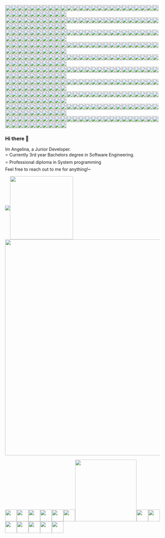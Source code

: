 <!-- NICKNAME PANEL START-->
<img src="https://img.shields.io/badge/%20-%20-lightgrey?style=flat&logo=angular&logoColor=lightgrey" width="20vw"><img src="https://img.shields.io/badge/%20-%20-lightgrey?style=flat&logo=angular&logoColor=lightgrey" width="20vw"><img src="https://img.shields.io/badge/%20-%20-lightgrey?style=flat&logo=angular&logoColor=lightgrey" width="20vw"><img src="https://img.shields.io/badge/%20-%20-lightgrey?style=flat&logo=angular&logoColor=lightgrey" width="20vw"><img src="https://img.shields.io/badge/%20-%20-lightgrey?style=flat&logo=angular&logoColor=lightgrey" width="20vw"><img src="https://img.shields.io/badge/%20-%20-lightgrey?style=flat&logo=angular&logoColor=lightgrey" width="20vw"><img src="https://img.shields.io/badge/%20-%20-lightgrey?style=flat&logo=angular&logoColor=lightgrey" width="20vw"><img src="https://img.shields.io/badge/%20-%20-lightgrey?style=flat&logo=angular&logoColor=lightgrey" width="20vw"><img src="https://img.shields.io/badge/%20-%20-lightgrey?style=flat&logo=angular&logoColor=lightgrey" width="20vw"><img src="https://img.shields.io/badge/%20-%20-lightgrey?style=flat&logo=angular&logoColor=lightgrey" width="20vw"><img src="https://img.shields.io/badge/%20-%20-lightgrey?style=flat&logo=angular&logoColor=lightgrey" width="20vw"><img src="https://img.shields.io/badge/%20-%20-lightgrey?style=flat&logo=angular&logoColor=lightgrey" width="20vw"><img src="https://img.shields.io/badge/%20-%20-lightgrey?style=flat&logo=angular&logoColor=lightgrey" width="20vw"><img src="https://img.shields.io/badge/%20-%20-lightgrey?style=flat&logo=angular&logoColor=lightgrey" width="20vw"><img src="https://img.shields.io/badge/%20-%20-lightgrey?style=flat&logo=angular&logoColor=lightgrey" width="20vw"><img src="https://img.shields.io/badge/%20-%20-lightgrey?style=flat&logo=angular&logoColor=lightgrey" width="20vw"><img src="https://img.shields.io/badge/%20-%20-lightgrey?style=flat&logo=angular&logoColor=lightgrey" width="20vw"><img src="https://img.shields.io/badge/%20-%20-lightgrey?style=flat&logo=angular&logoColor=lightgrey" width="20vw"><img src="https://img.shields.io/badge/%20-%20-lightgrey?style=flat&logo=angular&logoColor=lightgrey" width="20vw"><img src="https://img.shields.io/badge/%20-%20-lightgrey?style=flat&logo=angular&logoColor=lightgrey" width="20vw"><img src="https://img.shields.io/badge/%20-%20-lightgrey?style=flat&logo=angular&logoColor=lightgrey" width="20vw"><img src="https://img.shields.io/badge/%20-%20-lightgrey?style=flat&logo=angular&logoColor=lightgrey" width="20vw"><img src="https://img.shields.io/badge/%20-%20-lightgrey?style=flat&logo=angular&logoColor=lightgrey" width="20vw"><img src="https://img.shields.io/badge/%20-%20-lightgrey?style=flat&logo=angular&logoColor=lightgrey" width="20vw"><img src="https://img.shields.io/badge/%20-%20-lightgrey?style=flat&logo=angular&logoColor=lightgrey" width="20vw"><img src="https://img.shields.io/badge/%20-%20-lightgrey?style=flat&logo=angular&logoColor=lightgrey" width="20vw"><img src="https://img.shields.io/badge/%20-%20-lightgrey?style=flat&logo=angular&logoColor=lightgrey" width="20vw"><img src="https://img.shields.io/badge/%20-%20-lightgrey?style=flat&logo=angular&logoColor=lightgrey" width="20vw"><img src="https://img.shields.io/badge/%20-%20-lightgrey?style=flat&logo=angular&logoColor=lightgrey" width="20vw"><img src="https://img.shields.io/badge/%20-%20-lightgrey?style=flat&logo=angular&logoColor=lightgrey" width="20vw"><img src="https://img.shields.io/badge/%20-%20-lightgrey?style=flat&logo=angular&logoColor=lightgrey" width="20vw"><img src="https://img.shields.io/badge/%20-%20-lightgrey?style=flat&logo=angular&logoColor=lightgrey" width="20vw"><img src="https://img.shields.io/badge/%20-%20-lightgrey?style=flat&logo=angular&logoColor=lightgrey" width="20vw"><img src="https://img.shields.io/badge/%20-%20-lightgrey?style=flat&logo=angular&logoColor=lightgrey" width="20vw"><img src="https://img.shields.io/badge/%20-%20-lightgrey?style=flat&logo=angular&logoColor=lightgrey" width="20vw"><br/> 
<img src="https://img.shields.io/badge/%20-%20-lightgrey?style=flat&logo=angular&logoColor=lightgrey" width="20vw"><img src="https://img.shields.io/badge/%20-%20-lightgrey?style=flat&logo=angular&logoColor=lightgrey" width="20vw"><img src="https://img.shields.io/badge/%20-%20-lightgrey?style=flat&logo=angular&logoColor=lightgrey" width="20vw"><img src="https://img.shields.io/badge/%20-%20-lightgrey?style=flat&logo=angular&logoColor=lightgrey" width="20vw"><img src="https://img.shields.io/badge/%20-%20-lightgrey?style=flat&logo=angular&logoColor=lightgrey" width="20vw"><img src="https://img.shields.io/badge/%20-%20-lightgrey?style=flat&logo=angular&logoColor=lightgrey" width="20vw"><img src="https://img.shields.io/badge/%20-%20-lightgrey?style=flat&logo=angular&logoColor=lightgrey" width="20vw"><img src="https://img.shields.io/badge/%20-%20-lightgrey?style=flat&logo=angular&logoColor=lightgrey" width="20vw"><img src="https://img.shields.io/badge/%20-%20-lightgrey?style=flat&logo=angular&logoColor=lightgrey" width="20vw"><img src="https://img.shields.io/badge/%20-%20-lightgrey?style=flat&logo=angular&logoColor=lightgrey" width="20vw"><img src="https://img.shields.io/badge/%20-%20-lightgrey?style=flat&logo=angular&logoColor=lightgrey" width="20vw"><img src="https://img.shields.io/badge/%20-%20-lightgrey?style=flat&logo=angular&logoColor=lightgrey" width="20vw"><img src="https://img.shields.io/badge/%20-%20-lightgrey?style=flat&logo=angular&logoColor=lightgrey" width="20vw"><img src="https://img.shields.io/badge/%20-%20-lightgrey?style=flat&logo=angular&logoColor=lightgrey" width="20vw"><img src="https://img.shields.io/badge/%20-%20-lightgrey?style=flat&logo=angular&logoColor=lightgrey" width="20vw"><img src="https://img.shields.io/badge/%20-%20-lightgrey?style=flat&logo=angular&logoColor=lightgrey" width="20vw"><img src="https://img.shields.io/badge/%20-%20-lightgrey?style=flat&logo=angular&logoColor=lightgrey" width="20vw"><img src="https://img.shields.io/badge/%20-%20-lightgrey?style=flat&logo=angular&logoColor=lightgrey" width="20vw"><img src="https://img.shields.io/badge/%20-%20-ff69b4?style=flat&logo=angular&logoColor=ff69b4" width="20vw"><img src="https://img.shields.io/badge/%20-%20-lightgrey?style=flat&logo=angular&logoColor=lightgrey" width="20vw"><img src="https://img.shields.io/badge/%20-%20-ff69b4?style=flat&logo=angular&logoColor=ff69b4" width="20vw"><img src="https://img.shields.io/badge/%20-%20-lightgrey?style=flat&logo=angular&logoColor=lightgrey" width="20vw"><img src="https://img.shields.io/badge/%20-%20-lightgrey?style=flat&logo=angular&logoColor=lightgrey" width="20vw"><img src="https://img.shields.io/badge/%20-%20-lightgrey?style=flat&logo=angular&logoColor=lightgrey" width="20vw"><img src="https://img.shields.io/badge/%20-%20-lightgrey?style=flat&logo=angular&logoColor=lightgrey" width="20vw"><img src="https://img.shields.io/badge/%20-%20-lightgrey?style=flat&logo=angular&logoColor=lightgrey" width="20vw"><img src="https://img.shields.io/badge/%20-%20-lightgrey?style=flat&logo=angular&logoColor=lightgrey" width="20vw"><img src="https://img.shields.io/badge/%20-%20-lightgrey?style=flat&logo=angular&logoColor=lightgrey" width="20vw"><img src="https://img.shields.io/badge/%20-%20-lightgrey?style=flat&logo=angular&logoColor=lightgrey" width="20vw"><img src="https://img.shields.io/badge/%20-%20-lightgrey?style=flat&logo=angular&logoColor=lightgrey" width="20vw"><img src="https://img.shields.io/badge/%20-%20-lightgrey?style=flat&logo=angular&logoColor=lightgrey" width="20vw"><img src="https://img.shields.io/badge/%20-%20-lightgrey?style=flat&logo=angular&logoColor=lightgrey" width="20vw"><img src="https://img.shields.io/badge/%20-%20-lightgrey?style=flat&logo=angular&logoColor=lightgrey" width="20vw"><img src="https://img.shields.io/badge/%20-%20-lightgrey?style=flat&logo=angular&logoColor=lightgrey" width="20vw"><img src="https://img.shields.io/badge/%20-%20-lightgrey?style=flat&logo=angular&logoColor=lightgrey" width="20vw"><br/> 
<img src="https://img.shields.io/badge/%20-%20-lightgrey?style=flat&logo=angular&logoColor=lightgrey" width="20vw"><img src="https://img.shields.io/badge/%20-%20-lightgrey?style=flat&logo=angular&logoColor=lightgrey" width="20vw"><img src="https://img.shields.io/badge/%20-%20-ff69b4?style=flat&logo=angular&logoColor=ff69b4" width="20vw"><img src="https://img.shields.io/badge/%20-%20-ff69b4?style=flat&logo=angular&logoColor=ff69b4" width="20vw"><img src="https://img.shields.io/badge/%20-%20-lightgrey?style=flat&logo=angular&logoColor=lightgrey" width="20vw"><img src="https://img.shields.io/badge/%20-%20-lightgrey?style=flat&logo=angular&logoColor=lightgrey" width="20vw"><img src="https://img.shields.io/badge/%20-%20-ff69b4?style=flat&logo=angular&logoColor=ff69b4" width="20vw"><img src="https://img.shields.io/badge/%20-%20-ff69b4?style=flat&logo=angular&logoColor=ff69b4" width="20vw"><img src="https://img.shields.io/badge/%20-%20-ff69b4?style=flat&logo=angular&logoColor=ff69b4" width="20vw"><img src="https://img.shields.io/badge/%20-%20-lightgrey?style=flat&logo=angular&logoColor=lightgrey" width="20vw"><img src="https://img.shields.io/badge/%20-%20-ff69b4?style=flat&logo=angular&logoColor=ff69b4" width="20vw"><img src="https://img.shields.io/badge/%20-%20-ff69b4?style=flat&logo=angular&logoColor=ff69b4" width="20vw"><img src="https://img.shields.io/badge/%20-%20-ff69b4?style=flat&logo=angular&logoColor=ff69b4" width="20vw"><img src="https://img.shields.io/badge/%20-%20-lightgrey?style=flat&logo=angular&logoColor=lightgrey" width="20vw"><img src="https://img.shields.io/badge/%20-%20-ff69b4?style=flat&logo=angular&logoColor=ff69b4" width="20vw"><img src="https://img.shields.io/badge/%20-%20-ff69b4?style=flat&logo=angular&logoColor=ff69b4" width="20vw"><img src="https://img.shields.io/badge/%20-%20-ff69b4?style=flat&logo=angular&logoColor=ff69b4" width="20vw"><img src="https://img.shields.io/badge/%20-%20-lightgrey?style=flat&logo=angular&logoColor=lightgrey" width="20vw"><img src="https://img.shields.io/badge/%20-%20-ff69b4?style=flat&logo=angular&logoColor=ff69b4" width="20vw"><img src="https://img.shields.io/badge/%20-%20-lightgrey?style=flat&logo=angular&logoColor=lightgrey" width="20vw"><img src="https://img.shields.io/badge/%20-%20-lightgrey?style=flat&logo=angular&logoColor=lightgrey" width="20vw"><img src="https://img.shields.io/badge/%20-%20-lightgrey?style=flat&logo=angular&logoColor=lightgrey" width="20vw"><img src="https://img.shields.io/badge/%20-%20-ff69b4?style=flat&logo=angular&logoColor=ff69b4" width="20vw"><img src="https://img.shields.io/badge/%20-%20-ff69b4?style=flat&logo=angular&logoColor=ff69b4" width="20vw"><img src="https://img.shields.io/badge/%20-%20-ff69b4?style=flat&logo=angular&logoColor=ff69b4" width="20vw"><img src="https://img.shields.io/badge/%20-%20-lightgrey?style=flat&logo=angular&logoColor=lightgrey" width="20vw"><img src="https://img.shields.io/badge/%20-%20-lightgrey?style=flat&logo=angular&logoColor=lightgrey" width="20vw"><img src="https://img.shields.io/badge/%20-%20-ff69b4?style=flat&logo=angular&logoColor=ff69b4" width="20vw"><img src="https://img.shields.io/badge/%20-%20-ff69b4?style=flat&logo=angular&logoColor=ff69b4" width="20vw"><img src="https://img.shields.io/badge/%20-%20-lightgrey?style=flat&logo=angular&logoColor=lightgrey" width="20vw"><img src="https://img.shields.io/badge/%20-%20-lightgrey?style=flat&logo=angular&logoColor=lightgrey" width="20vw"><img src="https://img.shields.io/badge/%20-%20-ff69b4?style=flat&logo=angular&logoColor=ff69b4" width="20vw"><img src="https://img.shields.io/badge/%20-%20-ff69b4?style=flat&logo=angular&logoColor=ff69b4" width="20vw"><img src="https://img.shields.io/badge/%20-%20-ff69b4?style=flat&logo=angular&logoColor=ff69b4" width="20vw"><img src="https://img.shields.io/badge/%20-%20-lightgrey?style=flat&logo=angular&logoColor=lightgrey" width="20vw"><!-- newline --><br/> 
<img src="https://img.shields.io/badge/%20-%20-lightgrey?style=flat&logo=angular&logoColor=lightgrey" width="20vw"><img src="https://img.shields.io/badge/%20-%20-ff69b4?style=flat&logo=angular&logoColor=ff69b4" width="20vw"><img src="https://img.shields.io/badge/%20-%20-lightgrey?style=flat&logo=angular&logoColor=lightgrey" width="20vw"><img src="https://img.shields.io/badge/%20-%20-ff69b4?style=flat&logo=angular&logoColor=ff69b4" width="20vw"><img src="https://img.shields.io/badge/%20-%20-lightgrey?style=flat&logo=angular&logoColor=lightgrey" width="20vw"><img src="https://img.shields.io/badge/%20-%20-lightgrey?style=flat&logo=angular&logoColor=lightgrey" width="20vw"><img src="https://img.shields.io/badge/%20-%20-ff69b4?style=flat&logo=angular&logoColor=ff69b4" width="20vw"><img src="https://img.shields.io/badge/%20-%20-lightgrey?style=flat&logo=angular&logoColor=lightgrey" width="20vw"><img src="https://img.shields.io/badge/%20-%20-ff69b4?style=flat&logo=angular&logoColor=ff69b4" width="20vw"><img src="https://img.shields.io/badge/%20-%20-lightgrey?style=flat&logo=angular&logoColor=lightgrey" width="20vw"><img src="https://img.shields.io/badge/%20-%20-ff69b4?style=flat&logo=angular&logoColor=ff69b4" width="20vw"><img src="https://img.shields.io/badge/%20-%20-lightgrey?style=flat&logo=angular&logoColor=lightgrey" width="20vw"><img src="https://img.shields.io/badge/%20-%20-ff69b4?style=flat&logo=angular&logoColor=ff69b4" width="20vw"><img src="https://img.shields.io/badge/%20-%20-lightgrey?style=flat&logo=angular&logoColor=lightgrey" width="20vw"><img src="https://img.shields.io/badge/%20-%20-ff69b4?style=flat&logo=angular&logoColor=ff69b4" width="20vw"><img src="https://img.shields.io/badge/%20-%20-lightgrey?style=flat&logo=angular&logoColor=lightgrey" width="20vw"><img src="https://img.shields.io/badge/%20-%20-ff69b4?style=flat&logo=angular&logoColor=ff69b4" width="20vw"><img src="https://img.shields.io/badge/%20-%20-lightgrey?style=flat&logo=angular&logoColor=lightgrey" width="20vw"><img src="https://img.shields.io/badge/%20-%20-ff69b4?style=flat&logo=angular&logoColor=ff69b4" width="20vw"><img src="https://img.shields.io/badge/%20-%20-lightgrey?style=flat&logo=angular&logoColor=lightgrey" width="20vw"><img src="https://img.shields.io/badge/%20-%20-ff69b4?style=flat&logo=angular&logoColor=ff69b4" width="20vw"><img src="https://img.shields.io/badge/%20-%20-lightgrey?style=flat&logo=angular&logoColor=lightgrey" width="20vw"><img src="https://img.shields.io/badge/%20-%20-ff69b4?style=flat&logo=angular&logoColor=ff69b4" width="20vw"><img src="https://img.shields.io/badge/%20-%20-lightgrey?style=flat&logo=angular&logoColor=lightgrey" width="20vw"><img src="https://img.shields.io/badge/%20-%20-ff69b4?style=flat&logo=angular&logoColor=ff69b4" width="20vw"><img src="https://img.shields.io/badge/%20-%20-lightgrey?style=flat&logo=angular&logoColor=lightgrey" width="20vw"><img src="https://img.shields.io/badge/%20-%20-ff69b4?style=flat&logo=angular&logoColor=ff69b4" width="20vw"><img src="https://img.shields.io/badge/%20-%20-lightgrey?style=flat&logo=angular&logoColor=lightgrey" width="20vw"><img src="https://img.shields.io/badge/%20-%20-ff69b4?style=flat&logo=angular&logoColor=ff69b4" width="20vw"><img src="https://img.shields.io/badge/%20-%20-lightgrey?style=flat&logo=angular&logoColor=lightgrey" width="20vw"><img src="https://img.shields.io/badge/%20-%20-lightgrey?style=flat&logo=angular&logoColor=lightgrey" width="20vw"><img src="https://img.shields.io/badge/%20-%20-ff69b4?style=flat&logo=angular&logoColor=ff69b4" width="20vw"><img src="https://img.shields.io/badge/%20-%20-lightgrey?style=flat&logo=angular&logoColor=lightgrey" width="20vw"><img src="https://img.shields.io/badge/%20-%20-ff69b4?style=flat&logo=angular&logoColor=ff69b4" width="20vw"><img src="https://img.shields.io/badge/%20-%20-lightgrey?style=flat&logo=angular&logoColor=lightgrey" width="20vw"><!-- newline --><br/> 
<img src="https://img.shields.io/badge/%20-%20-lightgrey?style=flat&logo=angular&logoColor=lightgrey" width="20vw"><img src="https://img.shields.io/badge/%20-%20-ff69b4?style=flat&logo=angular&logoColor=ff69b4" width="20vw"><img src="https://img.shields.io/badge/%20-%20-lightgrey?style=flat&logo=angular&logoColor=lightgrey" width="20vw"><img src="https://img.shields.io/badge/%20-%20-ff69b4?style=flat&logo=angular&logoColor=ff69b4" width="20vw"><img src="https://img.shields.io/badge/%20-%20-lightgrey?style=flat&logo=angular&logoColor=lightgrey" width="20vw"><img src="https://img.shields.io/badge/%20-%20-lightgrey?style=flat&logo=angular&logoColor=lightgrey" width="20vw"><img src="https://img.shields.io/badge/%20-%20-ff69b4?style=flat&logo=angular&logoColor=ff69b4" width="20vw"><img src="https://img.shields.io/badge/%20-%20-lightgrey?style=flat&logo=angular&logoColor=lightgrey" width="20vw"><img src="https://img.shields.io/badge/%20-%20-ff69b4?style=flat&logo=angular&logoColor=ff69b4" width="20vw"><img src="https://img.shields.io/badge/%20-%20-lightgrey?style=flat&logo=angular&logoColor=lightgrey" width="20vw"><img src="https://img.shields.io/badge/%20-%20-ff69b4?style=flat&logo=angular&logoColor=ff69b4" width="20vw"><img src="https://img.shields.io/badge/%20-%20-lightgrey?style=flat&logo=angular&logoColor=lightgrey" width="20vw"><img src="https://img.shields.io/badge/%20-%20-ff69b4?style=flat&logo=angular&logoColor=ff69b4" width="20vw"><img src="https://img.shields.io/badge/%20-%20-lightgrey?style=flat&logo=angular&logoColor=lightgrey" width="20vw"><img src="https://img.shields.io/badge/%20-%20-ff69b4?style=flat&logo=angular&logoColor=ff69b4" width="20vw"><img src="https://img.shields.io/badge/%20-%20-ff69b4?style=flat&logo=angular&logoColor=ff69b4" width="20vw"><img src="https://img.shields.io/badge/%20-%20-ff69b4?style=flat&logo=angular&logoColor=ff69b4" width="20vw"><img src="https://img.shields.io/badge/%20-%20-lightgrey?style=flat&logo=angular&logoColor=lightgrey" width="20vw"><img src="https://img.shields.io/badge/%20-%20-ff69b4?style=flat&logo=angular&logoColor=ff69b4" width="20vw"><img src="https://img.shields.io/badge/%20-%20-lightgrey?style=flat&logo=angular&logoColor=lightgrey" width="20vw"><img src="https://img.shields.io/badge/%20-%20-ff69b4?style=flat&logo=angular&logoColor=ff69b4" width="20vw"><img src="https://img.shields.io/badge/%20-%20-lightgrey?style=flat&logo=angular&logoColor=lightgrey" width="20vw"><img src="https://img.shields.io/badge/%20-%20-ff69b4?style=flat&logo=angular&logoColor=ff69b4" width="20vw"><img src="https://img.shields.io/badge/%20-%20-lightgrey?style=flat&logo=angular&logoColor=lightgrey" width="20vw"><img src="https://img.shields.io/badge/%20-%20-ff69b4?style=flat&logo=angular&logoColor=ff69b4" width="20vw"><img src="https://img.shields.io/badge/%20-%20-lightgrey?style=flat&logo=angular&logoColor=lightgrey" width="20vw"><img src="https://img.shields.io/badge/%20-%20-ff69b4?style=flat&logo=angular&logoColor=ff69b4" width="20vw"><img src="https://img.shields.io/badge/%20-%20-lightgrey?style=flat&logo=angular&logoColor=lightgrey" width="20vw"><img src="https://img.shields.io/badge/%20-%20-ff69b4?style=flat&logo=angular&logoColor=ff69b4" width="20vw"><img src="https://img.shields.io/badge/%20-%20-lightgrey?style=flat&logo=angular&logoColor=lightgrey" width="20vw"><img src="https://img.shields.io/badge/%20-%20-lightgrey?style=flat&logo=angular&logoColor=lightgrey" width="20vw"><img src="https://img.shields.io/badge/%20-%20-ff69b4?style=flat&logo=angular&logoColor=ff69b4" width="20vw"><img src="https://img.shields.io/badge/%20-%20-lightgrey?style=flat&logo=angular&logoColor=lightgrey" width="20vw"><img src="https://img.shields.io/badge/%20-%20-ff69b4?style=flat&logo=angular&logoColor=ff69b4" width="20vw"><img src="https://img.shields.io/badge/%20-%20-lightgrey?style=flat&logo=angular&logoColor=lightgrey" width="20vw"><!-- newline --><br/> 
<img src="https://img.shields.io/badge/%20-%20-lightgrey?style=flat&logo=angular&logoColor=lightgrey" width="20vw"><img src="https://img.shields.io/badge/%20-%20-ff69b4?style=flat&logo=angular&logoColor=ff69b4" width="20vw"><img src="https://img.shields.io/badge/%20-%20-lightgrey?style=flat&logo=angular&logoColor=lightgrey" width="20vw"><img src="https://img.shields.io/badge/%20-%20-ff69b4?style=flat&logo=angular&logoColor=ff69b4" width="20vw"><img src="https://img.shields.io/badge/%20-%20-lightgrey?style=flat&logo=angular&logoColor=lightgrey" width="20vw"><img src="https://img.shields.io/badge/%20-%20-lightgrey?style=flat&logo=angular&logoColor=lightgrey" width="20vw"><img src="https://img.shields.io/badge/%20-%20-ff69b4?style=flat&logo=angular&logoColor=ff69b4" width="20vw"><img src="https://img.shields.io/badge/%20-%20-lightgrey?style=flat&logo=angular&logoColor=lightgrey" width="20vw"><img src="https://img.shields.io/badge/%20-%20-ff69b4?style=flat&logo=angular&logoColor=ff69b4" width="20vw"><img src="https://img.shields.io/badge/%20-%20-lightgrey?style=flat&logo=angular&logoColor=lightgrey" width="20vw"><img src="https://img.shields.io/badge/%20-%20-ff69b4?style=flat&logo=angular&logoColor=ff69b4" width="20vw"><img src="https://img.shields.io/badge/%20-%20-ff69b4?style=flat&logo=angular&logoColor=ff69b4" width="20vw"><img src="https://img.shields.io/badge/%20-%20-ff69b4?style=flat&logo=angular&logoColor=ff69b4" width="20vw"><img src="https://img.shields.io/badge/%20-%20-lightgrey?style=flat&logo=angular&logoColor=lightgrey" width="20vw"><img src="https://img.shields.io/badge/%20-%20-ff69b4?style=flat&logo=angular&logoColor=ff69b4" width="20vw"><img src="https://img.shields.io/badge/%20-%20-lightgrey?style=flat&logo=angular&logoColor=lightgrey" width="20vw"><img src="https://img.shields.io/badge/%20-%20-lightgrey?style=flat&logo=angular&logoColor=lightgrey" width="20vw"><img src="https://img.shields.io/badge/%20-%20-lightgrey?style=flat&logo=angular&logoColor=lightgrey" width="20vw"><img src="https://img.shields.io/badge/%20-%20-ff69b4?style=flat&logo=angular&logoColor=ff69b4" width="20vw"><img src="https://img.shields.io/badge/%20-%20-lightgrey?style=flat&logo=angular&logoColor=lightgrey" width="20vw"><img src="https://img.shields.io/badge/%20-%20-ff69b4?style=flat&logo=angular&logoColor=ff69b4" width="20vw"><img src="https://img.shields.io/badge/%20-%20-lightgrey?style=flat&logo=angular&logoColor=lightgrey" width="20vw"><img src="https://img.shields.io/badge/%20-%20-ff69b4?style=flat&logo=angular&logoColor=ff69b4" width="20vw"><img src="https://img.shields.io/badge/%20-%20-lightgrey?style=flat&logo=angular&logoColor=lightgrey" width="20vw"><img src="https://img.shields.io/badge/%20-%20-ff69b4?style=flat&logo=angular&logoColor=ff69b4" width="20vw"><img src="https://img.shields.io/badge/%20-%20-lightgrey?style=flat&logo=angular&logoColor=lightgrey" width="20vw"><img src="https://img.shields.io/badge/%20-%20-ff69b4?style=flat&logo=angular&logoColor=ff69b4" width="20vw"><img src="https://img.shields.io/badge/%20-%20-lightgrey?style=flat&logo=angular&logoColor=lightgrey" width="20vw"><img src="https://img.shields.io/badge/%20-%20-ff69b4?style=flat&logo=angular&logoColor=ff69b4" width="20vw"><img src="https://img.shields.io/badge/%20-%20-lightgrey?style=flat&logo=angular&logoColor=lightgrey" width="20vw"><img src="https://img.shields.io/badge/%20-%20-lightgrey?style=flat&logo=angular&logoColor=lightgrey" width="20vw"><img src="https://img.shields.io/badge/%20-%20-ff69b4?style=flat&logo=angular&logoColor=ff69b4" width="20vw"><img src="https://img.shields.io/badge/%20-%20-ff69b4?style=flat&logo=angular&logoColor=ff69b4" width="20vw"><img src="https://img.shields.io/badge/%20-%20-ff69b4?style=flat&logo=angular&logoColor=ff69b4" width="20vw"><img src="https://img.shields.io/badge/%20-%20-lightgrey?style=flat&logo=angular&logoColor=lightgrey" width="20vw"><!-- newline --><br/> 
<img src="https://img.shields.io/badge/%20-%20-lightgrey?style=flat&logo=angular&logoColor=lightgrey" width="20vw"><img src="https://img.shields.io/badge/%20-%20-lightgrey?style=flat&logo=angular&logoColor=lightgrey" width="20vw"><img src="https://img.shields.io/badge/%20-%20-ff69b4?style=flat&logo=angular&logoColor=ff69b4" width="20vw"><img src="https://img.shields.io/badge/%20-%20-ff69b4?style=flat&logo=angular&logoColor=ff69b4" width="20vw"><img src="https://img.shields.io/badge/%20-%20-ff69b4?style=flat&logo=angular&logoColor=ff69b4" width="20vw"><img src="https://img.shields.io/badge/%20-%20-lightgrey?style=flat&logo=angular&logoColor=lightgrey" width="20vw"><img src="https://img.shields.io/badge/%20-%20-ff69b4?style=flat&logo=angular&logoColor=ff69b4" width="20vw"><img src="https://img.shields.io/badge/%20-%20-lightgrey?style=flat&logo=angular&logoColor=lightgrey" width="20vw"><img src="https://img.shields.io/badge/%20-%20-ff69b4?style=flat&logo=angular&logoColor=ff69b4" width="20vw"><img src="https://img.shields.io/badge/%20-%20-lightgrey?style=flat&logo=angular&logoColor=lightgrey" width="20vw"><img src="https://img.shields.io/badge/%20-%20-lightgrey?style=flat&logo=angular&logoColor=lightgrey" width="20vw"><img src="https://img.shields.io/badge/%20-%20-lightgrey?style=flat&logo=angular&logoColor=lightgrey" width="20vw"><img src="https://img.shields.io/badge/%20-%20-ff69b4?style=flat&logo=angular&logoColor=ff69b4" width="20vw"><img src="https://img.shields.io/badge/%20-%20-lightgrey?style=flat&logo=angular&logoColor=lightgrey" width="20vw"><img src="https://img.shields.io/badge/%20-%20-ff69b4?style=flat&logo=angular&logoColor=ff69b4" width="20vw"><img src="https://img.shields.io/badge/%20-%20-ff69b4?style=flat&logo=angular&logoColor=ff69b4" width="20vw"><img src="https://img.shields.io/badge/%20-%20-ff69b4?style=flat&logo=angular&logoColor=ff69b4" width="20vw"><img src="https://img.shields.io/badge/%20-%20-lightgrey?style=flat&logo=angular&logoColor=lightgrey" width="20vw"><img src="https://img.shields.io/badge/%20-%20-ff69b4?style=flat&logo=angular&logoColor=ff69b4" width="20vw"><img src="https://img.shields.io/badge/%20-%20-lightgrey?style=flat&logo=angular&logoColor=lightgrey" width="20vw"><img src="https://img.shields.io/badge/%20-%20-ff69b4?style=flat&logo=angular&logoColor=ff69b4" width="20vw"><img src="https://img.shields.io/badge/%20-%20-lightgrey?style=flat&logo=angular&logoColor=lightgrey" width="20vw"><img src="https://img.shields.io/badge/%20-%20-ff69b4?style=flat&logo=angular&logoColor=ff69b4" width="20vw"><img src="https://img.shields.io/badge/%20-%20-lightgrey?style=flat&logo=angular&logoColor=lightgrey" width="20vw"><img src="https://img.shields.io/badge/%20-%20-ff69b4?style=flat&logo=angular&logoColor=ff69b4" width="20vw"><img src="https://img.shields.io/badge/%20-%20-lightgrey?style=flat&logo=angular&logoColor=lightgrey" width="20vw"><img src="https://img.shields.io/badge/%20-%20-lightgrey?style=flat&logo=angular&logoColor=lightgrey" width="20vw"><img src="https://img.shields.io/badge/%20-%20-ff69b4?style=flat&logo=angular&logoColor=ff69b4" width="20vw"><img src="https://img.shields.io/badge/%20-%20-lightgrey?style=flat&logo=angular&logoColor=lightgrey" width="20vw"><img src="https://img.shields.io/badge/%20-%20-ff69b4?style=flat&logo=angular&logoColor=ff69b4" width="20vw"><img src="https://img.shields.io/badge/%20-%20-lightgrey?style=flat&logo=angular&logoColor=lightgrey" width="20vw"><img src="https://img.shields.io/badge/%20-%20-lightgrey?style=flat&logo=angular&logoColor=lightgrey" width="20vw"><img src="https://img.shields.io/badge/%20-%20-lightgrey?style=flat&logo=angular&logoColor=lightgrey" width="20vw"><img src="https://img.shields.io/badge/%20-%20-ff69b4?style=flat&logo=angular&logoColor=ff69b4" width="20vw"><img src="https://img.shields.io/badge/%20-%20-lightgrey?style=flat&logo=angular&logoColor=lightgrey" width="20vw"><!-- newline --><br/> 
<img src="https://img.shields.io/badge/%20-%20-lightgrey?style=flat&logo=angular&logoColor=lightgrey" width="20vw"><img src="https://img.shields.io/badge/%20-%20-lightgrey?style=flat&logo=angular&logoColor=lightgrey" width="20vw"><img src="https://img.shields.io/badge/%20-%20-lightgrey?style=flat&logo=angular&logoColor=lightgrey" width="20vw"><img src="https://img.shields.io/badge/%20-%20-lightgrey?style=flat&logo=angular&logoColor=lightgrey" width="20vw"><img src="https://img.shields.io/badge/%20-%20-lightgrey?style=flat&logo=angular&logoColor=lightgrey" width="20vw"><img src="https://img.shields.io/badge/%20-%20-lightgrey?style=flat&logo=angular&logoColor=lightgrey" width="20vw"><img src="https://img.shields.io/badge/%20-%20-lightgrey?style=flat&logo=angular&logoColor=lightgrey" width="20vw"><img src="https://img.shields.io/badge/%20-%20-lightgrey?style=flat&logo=angular&logoColor=lightgrey" width="20vw"><img src="https://img.shields.io/badge/%20-%20-lightgrey?style=flat&logo=angular&logoColor=lightgrey" width="20vw"><img src="https://img.shields.io/badge/%20-%20-lightgrey?style=flat&logo=angular&logoColor=lightgrey" width="20vw"><img src="https://img.shields.io/badge/%20-%20-ff69b4?style=flat&logo=angular&logoColor=ff69b4" width="20vw"><img src="https://img.shields.io/badge/%20-%20-lightgrey?style=flat&logo=angular&logoColor=lightgrey" width="20vw"><img src="https://img.shields.io/badge/%20-%20-ff69b4?style=flat&logo=angular&logoColor=ff69b4" width="20vw"><img src="https://img.shields.io/badge/%20-%20-lightgrey?style=flat&logo=angular&logoColor=lightgrey" width="20vw"><img src="https://img.shields.io/badge/%20-%20-lightgrey?style=flat&logo=angular&logoColor=lightgrey" width="20vw"><img src="https://img.shields.io/badge/%20-%20-lightgrey?style=flat&logo=angular&logoColor=lightgrey" width="20vw"><img src="https://img.shields.io/badge/%20-%20-lightgrey?style=flat&logo=angular&logoColor=lightgrey" width="20vw"><img src="https://img.shields.io/badge/%20-%20-lightgrey?style=flat&logo=angular&logoColor=lightgrey" width="20vw"><img src="https://img.shields.io/badge/%20-%20-lightgrey?style=flat&logo=angular&logoColor=lightgrey" width="20vw"><img src="https://img.shields.io/badge/%20-%20-lightgrey?style=flat&logo=angular&logoColor=lightgrey" width="20vw"><img src="https://img.shields.io/badge/%20-%20-lightgrey?style=flat&logo=angular&logoColor=lightgrey" width="20vw"><img src="https://img.shields.io/badge/%20-%20-lightgrey?style=flat&logo=angular&logoColor=lightgrey" width="20vw"><img src="https://img.shields.io/badge/%20-%20-lightgrey?style=flat&logo=angular&logoColor=lightgrey" width="20vw"><img src="https://img.shields.io/badge/%20-%20-lightgrey?style=flat&logo=angular&logoColor=lightgrey" width="20vw"><img src="https://img.shields.io/badge/%20-%20-lightgrey?style=flat&logo=angular&logoColor=lightgrey" width="20vw"><img src="https://img.shields.io/badge/%20-%20-lightgrey?style=flat&logo=angular&logoColor=lightgrey" width="20vw"><img src="https://img.shields.io/badge/%20-%20-lightgrey?style=flat&logo=angular&logoColor=lightgrey" width="20vw"><img src="https://img.shields.io/badge/%20-%20-lightgrey?style=flat&logo=angular&logoColor=lightgrey" width="20vw"><img src="https://img.shields.io/badge/%20-%20-lightgrey?style=flat&logo=angular&logoColor=lightgrey" width="20vw"><img src="https://img.shields.io/badge/%20-%20-lightgrey?style=flat&logo=angular&logoColor=lightgrey" width="20vw"><img src="https://img.shields.io/badge/%20-%20-lightgrey?style=flat&logo=angular&logoColor=lightgrey" width="20vw"><img src="https://img.shields.io/badge/%20-%20-ff69b4?style=flat&logo=angular&logoColor=ff69b4" width="20vw"><img src="https://img.shields.io/badge/%20-%20-lightgrey?style=flat&logo=angular&logoColor=lightgrey" width="20vw"><img src="https://img.shields.io/badge/%20-%20-ff69b4?style=flat&logo=angular&logoColor=ff69b4" width="20vw"><img src="https://img.shields.io/badge/%20-%20-lightgrey?style=flat&logo=angular&logoColor=lightgrey" width="20vw"><!-- newline --><br/> 
<img src="https://img.shields.io/badge/%20-%20-lightgrey?style=flat&logo=angular&logoColor=lightgrey" width="20vw"><img src="https://img.shields.io/badge/%20-%20-lightgrey?style=flat&logo=angular&logoColor=lightgrey" width="20vw"><img src="https://img.shields.io/badge/%20-%20-lightgrey?style=flat&logo=angular&logoColor=lightgrey" width="20vw"><img src="https://img.shields.io/badge/%20-%20-lightgrey?style=flat&logo=angular&logoColor=lightgrey" width="20vw"><img src="https://img.shields.io/badge/%20-%20-lightgrey?style=flat&logo=angular&logoColor=lightgrey" width="20vw"><img src="https://img.shields.io/badge/%20-%20-lightgrey?style=flat&logo=angular&logoColor=lightgrey" width="20vw"><img src="https://img.shields.io/badge/%20-%20-lightgrey?style=flat&logo=angular&logoColor=lightgrey" width="20vw"><img src="https://img.shields.io/badge/%20-%20-lightgrey?style=flat&logo=angular&logoColor=lightgrey" width="20vw"><img src="https://img.shields.io/badge/%20-%20-lightgrey?style=flat&logo=angular&logoColor=lightgrey" width="20vw"><img src="https://img.shields.io/badge/%20-%20-lightgrey?style=flat&logo=angular&logoColor=lightgrey" width="20vw"><img src="https://img.shields.io/badge/%20-%20-ff69b4?style=flat&logo=angular&logoColor=ff69b4" width="20vw"><img src="https://img.shields.io/badge/%20-%20-ff69b4?style=flat&logo=angular&logoColor=ff69b4" width="20vw"><img src="https://img.shields.io/badge/%20-%20-ff69b4?style=flat&logo=angular&logoColor=ff69b4" width="20vw"><img src="https://img.shields.io/badge/%20-%20-lightgrey?style=flat&logo=angular&logoColor=lightgrey" width="20vw"><img src="https://img.shields.io/badge/%20-%20-lightgrey?style=flat&logo=angular&logoColor=lightgrey" width="20vw"><img src="https://img.shields.io/badge/%20-%20-lightgrey?style=flat&logo=angular&logoColor=lightgrey" width="20vw"><img src="https://img.shields.io/badge/%20-%20-lightgrey?style=flat&logo=angular&logoColor=lightgrey" width="20vw"><img src="https://img.shields.io/badge/%20-%20-lightgrey?style=flat&logo=angular&logoColor=lightgrey" width="20vw"><img src="https://img.shields.io/badge/%20-%20-lightgrey?style=flat&logo=angular&logoColor=lightgrey" width="20vw"><img src="https://img.shields.io/badge/%20-%20-lightgrey?style=flat&logo=angular&logoColor=lightgrey" width="20vw"><img src="https://img.shields.io/badge/%20-%20-lightgrey?style=flat&logo=angular&logoColor=lightgrey" width="20vw"><img src="https://img.shields.io/badge/%20-%20-lightgrey?style=flat&logo=angular&logoColor=lightgrey" width="20vw"><img src="https://img.shields.io/badge/%20-%20-lightgrey?style=flat&logo=angular&logoColor=lightgrey" width="20vw"><img src="https://img.shields.io/badge/%20-%20-lightgrey?style=flat&logo=angular&logoColor=lightgrey" width="20vw"><img src="https://img.shields.io/badge/%20-%20-lightgrey?style=flat&logo=angular&logoColor=lightgrey" width="20vw"><img src="https://img.shields.io/badge/%20-%20-lightgrey?style=flat&logo=angular&logoColor=lightgrey" width="20vw"><img src="https://img.shields.io/badge/%20-%20-lightgrey?style=flat&logo=angular&logoColor=lightgrey" width="20vw"><img src="https://img.shields.io/badge/%20-%20-lightgrey?style=flat&logo=angular&logoColor=lightgrey" width="20vw"><img src="https://img.shields.io/badge/%20-%20-lightgrey?style=flat&logo=angular&logoColor=lightgrey" width="20vw"><img src="https://img.shields.io/badge/%20-%20-lightgrey?style=flat&logo=angular&logoColor=lightgrey" width="20vw"><img src="https://img.shields.io/badge/%20-%20-lightgrey?style=flat&logo=angular&logoColor=lightgrey" width="20vw"><img src="https://img.shields.io/badge/%20-%20-ff69b4?style=flat&logo=angular&logoColor=ff69b4" width="20vw"><img src="https://img.shields.io/badge/%20-%20-ff69b4?style=flat&logo=angular&logoColor=ff69b4" width="20vw"><img src="https://img.shields.io/badge/%20-%20-ff69b4?style=flat&logo=angular&logoColor=ff69b4" width="20vw"><img src="https://img.shields.io/badge/%20-%20-lightgrey?style=flat&logo=angular&logoColor=lightgrey" width="20vw"><br/>
<img src="https://img.shields.io/badge/%20-%20-lightgrey?style=flat&logo=angular&logoColor=lightgrey" width="20vw"><img src="https://img.shields.io/badge/%20-%20-lightgrey?style=flat&logo=angular&logoColor=lightgrey" width="20vw"><img src="https://img.shields.io/badge/%20-%20-lightgrey?style=flat&logo=angular&logoColor=lightgrey" width="20vw"><img src="https://img.shields.io/badge/%20-%20-lightgrey?style=flat&logo=angular&logoColor=lightgrey" width="20vw"><img src="https://img.shields.io/badge/%20-%20-lightgrey?style=flat&logo=angular&logoColor=lightgrey" width="20vw"><img src="https://img.shields.io/badge/%20-%20-lightgrey?style=flat&logo=angular&logoColor=lightgrey" width="20vw"><img src="https://img.shields.io/badge/%20-%20-lightgrey?style=flat&logo=angular&logoColor=lightgrey" width="20vw"><img src="https://img.shields.io/badge/%20-%20-lightgrey?style=flat&logo=angular&logoColor=lightgrey" width="20vw"><img src="https://img.shields.io/badge/%20-%20-lightgrey?style=flat&logo=angular&logoColor=lightgrey" width="20vw"><img src="https://img.shields.io/badge/%20-%20-lightgrey?style=flat&logo=angular&logoColor=lightgrey" width="20vw"><img src="https://img.shields.io/badge/%20-%20-lightgrey?style=flat&logo=angular&logoColor=lightgrey" width="20vw"><img src="https://img.shields.io/badge/%20-%20-lightgrey?style=flat&logo=angular&logoColor=lightgrey" width="20vw"><img src="https://img.shields.io/badge/%20-%20-lightgrey?style=flat&logo=angular&logoColor=lightgrey" width="20vw"><img src="https://img.shields.io/badge/%20-%20-lightgrey?style=flat&logo=angular&logoColor=lightgrey" width="20vw"><img src="https://img.shields.io/badge/%20-%20-lightgrey?style=flat&logo=angular&logoColor=lightgrey" width="20vw"><img src="https://img.shields.io/badge/%20-%20-lightgrey?style=flat&logo=angular&logoColor=lightgrey" width="20vw"><img src="https://img.shields.io/badge/%20-%20-lightgrey?style=flat&logo=angular&logoColor=lightgrey" width="20vw"><img src="https://img.shields.io/badge/%20-%20-lightgrey?style=flat&logo=angular&logoColor=lightgrey" width="20vw"><img src="https://img.shields.io/badge/%20-%20-lightgrey?style=flat&logo=angular&logoColor=lightgrey" width="20vw"><img src="https://img.shields.io/badge/%20-%20-lightgrey?style=flat&logo=angular&logoColor=lightgrey" width="20vw"><img src="https://img.shields.io/badge/%20-%20-lightgrey?style=flat&logo=angular&logoColor=lightgrey" width="20vw"><img src="https://img.shields.io/badge/%20-%20-lightgrey?style=flat&logo=angular&logoColor=lightgrey" width="20vw"><img src="https://img.shields.io/badge/%20-%20-lightgrey?style=flat&logo=angular&logoColor=lightgrey" width="20vw"><img src="https://img.shields.io/badge/%20-%20-lightgrey?style=flat&logo=angular&logoColor=lightgrey" width="20vw"><img src="https://img.shields.io/badge/%20-%20-lightgrey?style=flat&logo=angular&logoColor=lightgrey" width="20vw"><img src="https://img.shields.io/badge/%20-%20-lightgrey?style=flat&logo=angular&logoColor=lightgrey" width="20vw"><img src="https://img.shields.io/badge/%20-%20-lightgrey?style=flat&logo=angular&logoColor=lightgrey" width="20vw"><img src="https://img.shields.io/badge/%20-%20-lightgrey?style=flat&logo=angular&logoColor=lightgrey" width="20vw"><img src="https://img.shields.io/badge/%20-%20-lightgrey?style=flat&logo=angular&logoColor=lightgrey" width="20vw"><img src="https://img.shields.io/badge/%20-%20-lightgrey?style=flat&logo=angular&logoColor=lightgrey" width="20vw"><img src="https://img.shields.io/badge/%20-%20-lightgrey?style=flat&logo=angular&logoColor=lightgrey" width="20vw"><img src="https://img.shields.io/badge/%20-%20-lightgrey?style=flat&logo=angular&logoColor=lightgrey" width="20vw"><img src="https://img.shields.io/badge/%20-%20-lightgrey?style=flat&logo=angular&logoColor=lightgrey" width="20vw"><img src="https://img.shields.io/badge/%20-%20-lightgrey?style=flat&logo=angular&logoColor=lightgrey" width="20vw"><img src="https://img.shields.io/badge/%20-%20-lightgrey?style=flat&logo=angular&logoColor=lightgrey" width="20vw">
<!-- NICKNAME PANEL END-->

### Hi there 👋
Im Angelina, a Junior Developer.  
:star: Currently 3rd year Bachelors degree in Software Engineering.  
:star: Professional diploma in System programming  
Feel free to reach out to me for anything!~



<img align="center" src="https://github-readme-stats.vercel.app/api?username=angelinag&show_icons=true&count_private=true&theme=synthwave" /><img align="center" width="205" src="https://github-readme-stats.vercel.app/api/top-langs/?username=angelinag&theme=synthwave" /> <br/>
<img align="center" width="700" src="https://github-readme-streak-stats.herokuapp.com/?user=angelinag&theme=synthwave" />


<img src="https://img.shields.io/badge/%20-%20-brightgreen?style=flat&logo=github&logoColor=black" width="38vw"><img src="https://img.shields.io/badge/%20-%20-brightgreen?style=flat&logo=github&logoColor=black" width="38vw"><img src="https://img.shields.io/badge/%20-%20-brightgreen?style=flat&logo=github&logoColor=black" width="38vw"><img src="https://img.shields.io/badge/%20-%20-brightgreen?style=flat&logo=github&logoColor=black" width="38vw"><img src="https://img.shields.io/badge/%20-%20-brightgreen?style=flat&logo=github&logoColor=black" width="38vw"><img src="https://img.shields.io/badge/%20-%20-brightgreen?style=flat&logo=github&logoColor=black" width="38vw"><img src="https://profile-counter.glitch.me/angelinag/count.svg" width="200vw"><img src="https://img.shields.io/badge/%20-%20-brightgreen?style=flat&logo=github&logoColor=black" width="38vw"><img src="https://img.shields.io/badge/%20-%20-brightgreen?style=flat&logo=github&logoColor=black" width="38vw"><img src="https://img.shields.io/badge/%20-%20-brightgreen?style=flat&logo=github&logoColor=black" width="38vw"><img src="https://img.shields.io/badge/%20-%20-brightgreen?style=flat&logo=github&logoColor=black" width="38vw"><img src="https://img.shields.io/badge/%20-%20-brightgreen?style=flat&logo=github&logoColor=black" width="38vw"><img src="https://img.shields.io/badge/%20-%20-brightgreen?style=flat&logo=github&logoColor=black" width="38vw"><img src="https://img.shields.io/badge/%20-%20-brightgreen?style=flat&logo=github&logoColor=black" width="38vw">
